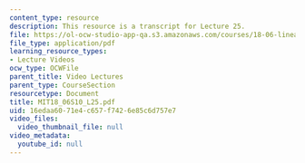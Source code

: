 ```yaml
---
content_type: resource
description: This resource is a transcript for Lecture 25.
file: https://ol-ocw-studio-app-qa.s3.amazonaws.com/courses/18-06-linear-algebra-spring-2010/16edaa6071e4c657f7426e85c6d757e7_MIT18_06S10_L25.pdf
file_type: application/pdf
learning_resource_types:
- Lecture Videos
ocw_type: OCWFile
parent_title: Video Lectures
parent_type: CourseSection
resourcetype: Document
title: MIT18_06S10_L25.pdf
uid: 16edaa60-71e4-c657-f742-6e85c6d757e7
video_files:
  video_thumbnail_file: null
video_metadata:
  youtube_id: null
---
```

